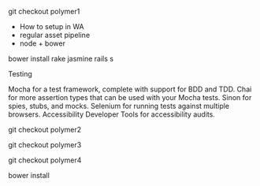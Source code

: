 
git checkout polymer1

- How to setup in WA
- regular asset pipeline
- node + bower

bower install
rake jasmine
rails s

Testing

Mocha for a test framework, complete with support for BDD and TDD.
Chai for more assertion types that can be used with your Mocha tests.
Sinon for spies, stubs, and mocks.
Selenium for running tests against multiple browsers.
Accessibility Developer Tools for accessibility audits.

git checkout polymer2

git checkout polymer3

git checkout polymer4

bower install
